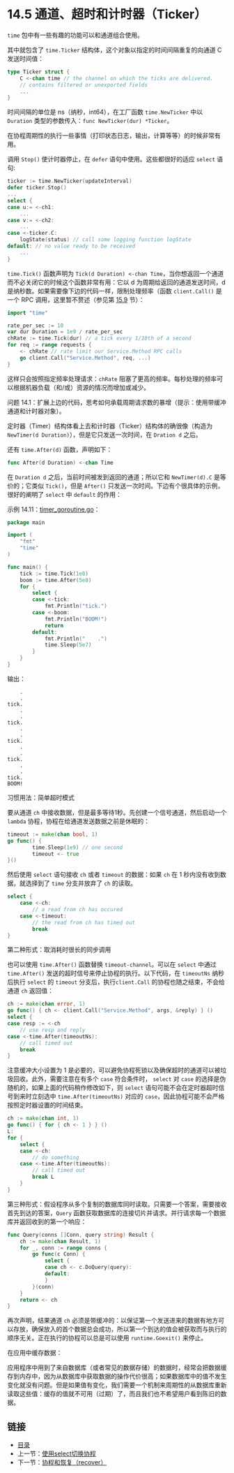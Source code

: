 # 14.5 通道、超时和计时器（Ticker）

`time` 包中有一些有趣的功能可以和通道组合使用。

其中就包含了 `time.Ticker` 结构体，这个对象以指定的时间间隔重复的向通道 C 发送时间值：

```go
type Ticker struct {
    C <-chan time // the channel on which the ticks are delivered.
    // contains filtered or unexported fields
    ...
}
```

时间间隔的单位是 ns（纳秒，int64），在工厂函数 `time.NewTicker` 中以 `Duration` 类型的参数传入：`func NewTicker(dur) *Ticker`。

在协程周期性的执行一些事情（打印状态日志，输出，计算等等）的时候非常有用。

调用 `Stop()` 使计时器停止，在 `defer` 语句中使用。这些都很好的适应 `select` 语句:

```go
ticker := time.NewTicker(updateInterval)
defer ticker.Stop()
...
select {
case u:= <-ch1:
    ...
case v:= <-ch2:
    ...
case <-ticker.C:
    logState(status) // call some logging function logState
default: // no value ready to be received
    ...
}
```

`time.Tick()` 函数声明为 `Tick(d Duration) <-chan Time`，当你想返回一个通道而不必关闭它的时候这个函数非常有用：它以 d 为周期给返回的通道发送时间，d是纳秒数。如果需要像下边的代码一样，限制处理频率（函数 `client.Call()` 是一个 RPC 调用，这里暂不赘述（参见第 [15.9](15.9.md) 节）：

```go
import "time"

rate_per_sec := 10
var dur Duration = 1e9 / rate_per_sec
chRate := time.Tick(dur) // a tick every 1/10th of a second
for req := range requests {
    <- chRate // rate limit our Service.Method RPC calls
    go client.Call("Service.Method", req, ...)
}
```

这样只会按照指定频率处理请求：`chRate` 阻塞了更高的频率。每秒处理的频率可以根据机器负载（和/或）资源的情况而增加或减少。

问题 14.1：扩展上边的代码，思考如何承载周期请求数的暴增（提示：使用带缓冲通道和计时器对象）。

定时器（Timer）结构体看上去和计时器（Ticker）结构体的确很像（构造为 `NewTimer(d Duration)`），但是它只发送一次时间，在 `Dration d` 之后。

还有 `time.After(d)` 函数，声明如下：

```go
func After(d Duration) <-chan Time
```

在 `Duration d` 之后，当前时间被发到返回的通道；所以它和 `NewTimer(d).C` 是等价的；它类似 `Tick()`，但是 `After()` 只发送一次时间。下边有个很具体的示例，很好的阐明了 `select` 中 `default` 的作用：

示例 14.11：[timer_goroutine.go](examples/chapter_14/timer_goroutine.go)：

```go
package main

import (
	"fmt"
	"time"
)

func main() {
	tick := time.Tick(1e8)
	boom := time.After(5e8)
	for {
		select {
		case <-tick:
			fmt.Println("tick.")
		case <-boom:
			fmt.Println("BOOM!")
			return
		default:
			fmt.Println("    .")
			time.Sleep(5e7)
		}
	}
}
```

输出：

```
    .
    .
tick.
    .
    .
tick.
    .
    .
tick.
    .
    .
tick.
    .
    .
tick.
BOOM!
```

习惯用法：简单超时模式

要从通道 `ch` 中接收数据，但是最多等待1秒。先创建一个信号通道，然后启动一个 `lambda` 协程，协程在给通道发送数据之前是休眠的：

```go
timeout := make(chan bool, 1)
go func() {
        time.Sleep(1e9) // one second
        timeout <- true
}()
```

然后使用 `select` 语句接收 `ch` 或者 `timeout` 的数据：如果 `ch` 在 1 秒内没有收到数据，就选择到了 `time` 分支并放弃了 `ch` 的读取。

```go
select {
    case <-ch:
        // a read from ch has occured
    case <-timeout:
        // the read from ch has timed out
        break
}
```

第二种形式：取消耗时很长的同步调用

也可以使用 `time.After()` 函数替换 `timeout-channel`。可以在 `select` 中通过 `time.After()` 发送的超时信号来停止协程的执行。以下代码，在 `timeoutNs` 纳秒后执行 `select` 的 `timeout` 分支后，执行`client.Call` 的协程也随之结束，不会给通道 `ch` 返回值：

```go
ch := make(chan error, 1)
go func() { ch <- client.Call("Service.Method", args, &reply) } ()
select {
case resp := <-ch
    // use resp and reply
case <-time.After(timeoutNs):
    // call timed out
    break
}
```

注意缓冲大小设置为 1 是必要的，可以避免协程死锁以及确保超时的通道可以被垃圾回收。此外，需要注意在有多个 `case` 符合条件时， `select` 对 `case` 的选择是伪随机的，如果上面的代码稍作修改如下，则 `select` 语句可能不会在定时器超时信号到来时立刻选中 `time.After(timeoutNs)` 对应的 `case`，因此协程可能不会严格按照定时器设置的时间结束。

```go
ch := make(chan int, 1)
go func() { for { ch <- 1 } } ()
L:
for {
    select {
    case <-ch:
        // do something
    case <-time.After(timeoutNs):
        // call timed out
        break L
    }
}
```

第三种形式：假设程序从多个复制的数据库同时读取。只需要一个答案，需要接收首先到达的答案，`Query` 函数获取数据库的连接切片并请求。并行请求每一个数据库并返回收到的第一个响应：

```go
func Query(conns []Conn, query string) Result {
    ch := make(chan Result, 1)
    for _, conn := range conns {
        go func(c Conn) {
            select {
            case ch <- c.DoQuery(query):
            default:
            }
        }(conn)
    }
    return <- ch
}
```

再次声明，结果通道 `ch` 必须是带缓冲的：以保证第一个发送进来的数据有地方可以存放，确保放入的首个数据总会成功，所以第一个到达的值会被获取而与执行的顺序无关。正在执行的协程可以总是可以使用 `runtime.Goexit()` 来停止。


在应用中缓存数据：

应用程序中用到了来自数据库（或者常见的数据存储）的数据时，经常会把数据缓存到内存中，因为从数据库中获取数据的操作代价很高；如果数据库中的值不发生变化就没有问题。但是如果值有变化，我们需要一个机制来周期性的从数据库重新读取这些值：缓存的值就不可用（过期）了，而且我们也不希望用户看到陈旧的数据。

## 链接

- [目录](directory.md)
- 上一节：[使用select切换协程](14.4.md)
- 下一节：[协程和恢复（recover）](14.6.md)

